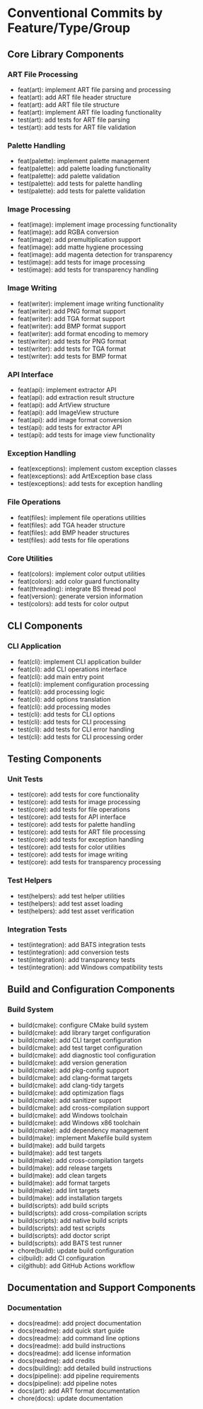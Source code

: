 # Conventional Commits by Feature/Type/Group

## Core Library Components

### ART File Processing
* feat(art): implement ART file parsing and processing
* feat(art): add ART file header structure
* feat(art): add ART file tile structure
* feat(art): implement ART file loading functionality
* test(art): add tests for ART file parsing
* test(art): add tests for ART file validation

### Palette Handling
* feat(palette): implement palette management
* feat(palette): add palette loading functionality
* feat(palette): add palette validation
* test(palette): add tests for palette handling
* test(palette): add tests for palette validation

### Image Processing
* feat(image): implement image processing functionality
* feat(image): add RGBA conversion
* feat(image): add premultiplication support
* feat(image): add matte hygiene processing
* feat(image): add magenta detection for transparency
* test(image): add tests for image processing
* test(image): add tests for transparency handling

### Image Writing
* feat(writer): implement image writing functionality
* feat(writer): add PNG format support
* feat(writer): add TGA format support
* feat(writer): add BMP format support
* feat(writer): add format encoding to memory
* test(writer): add tests for PNG format
* test(writer): add tests for TGA format
* test(writer): add tests for BMP format

### API Interface
* feat(api): implement extractor API
* feat(api): add extraction result structure
* feat(api): add ArtView structure
* feat(api): add ImageView structure
* feat(api): add image format conversion
* test(api): add tests for extractor API
* test(api): add tests for image view functionality

### Exception Handling
* feat(exceptions): implement custom exception classes
* feat(exceptions): add ArtException base class
* test(exceptions): add tests for exception handling

### File Operations
* feat(files): implement file operations utilities
* feat(files): add TGA header structure
* feat(files): add BMP header structures
* test(files): add tests for file operations

### Core Utilities
* feat(colors): implement color output utilities
* feat(colors): add color guard functionality
* feat(threading): integrate BS thread pool
* feat(version): generate version information
* test(colors): add tests for color output

## CLI Components

### CLI Application
* feat(cli): implement CLI application builder
* feat(cli): add CLI operations interface
* feat(cli): add main entry point
* feat(cli): implement configuration processing
* feat(cli): add processing logic
* feat(cli): add options translation
* feat(cli): add processing modes
* test(cli): add tests for CLI options
* test(cli): add tests for CLI processing
* test(cli): add tests for CLI error handling
* test(cli): add tests for CLI processing order

## Testing Components

### Unit Tests
* test(core): add tests for core functionality
* test(core): add tests for image processing
* test(core): add tests for file operations
* test(core): add tests for API interface
* test(core): add tests for palette handling
* test(core): add tests for ART file processing
* test(core): add tests for exception handling
* test(core): add tests for color utilities
* test(core): add tests for image writing
* test(core): add tests for transparency processing

### Test Helpers
* test(helpers): add test helper utilities
* test(helpers): add test asset loading
* test(helpers): add test asset verification

### Integration Tests
* test(integration): add BATS integration tests
* test(integration): add conversion tests
* test(integration): add transparency tests
* test(integration): add Windows compatibility tests

## Build and Configuration Components

### Build System
* build(cmake): configure CMake build system
* build(cmake): add library target configuration
* build(cmake): add CLI target configuration
* build(cmake): add test target configuration
* build(cmake): add diagnostic tool configuration
* build(cmake): add version generation
* build(cmake): add pkg-config support
* build(cmake): add clang-format targets
* build(cmake): add clang-tidy targets
* build(cmake): add optimization flags
* build(cmake): add sanitizer support
* build(cmake): add cross-compilation support
* build(cmake): add Windows toolchain
* build(cmake): add Windows x86 toolchain
* build(cmake): add dependency management
* build(make): implement Makefile build system
* build(make): add build targets
* build(make): add test targets
* build(make): add cross-compilation targets
* build(make): add release targets
* build(make): add clean targets
* build(make): add format targets
* build(make): add lint targets
* build(make): add installation targets
* build(scripts): add build scripts
* build(scripts): add cross-compilation scripts
* build(scripts): add native build scripts
* build(scripts): add test scripts
* build(scripts): add doctor script
* build(scripts): add BATS test runner
* chore(build): update build configuration
* ci(build): add CI configuration
* ci(github): add GitHub Actions workflow

## Documentation and Support Components

### Documentation
* docs(readme): add project documentation
* docs(readme): add quick start guide
* docs(readme): add command line options
* docs(readme): add build instructions
* docs(readme): add license information
* docs(readme): add credits
* docs(building): add detailed build instructions
* docs(pipeline): add pipeline requirements
* docs(pipeline): add pipeline notes
* docs(art): add ART format documentation
* chore(docs): update documentation